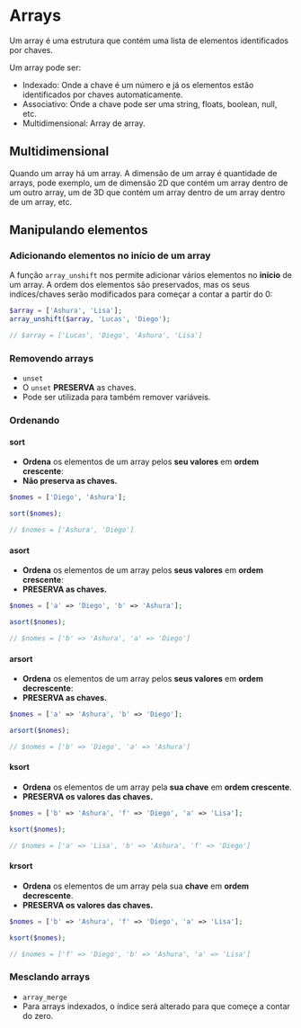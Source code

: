 # Arrays

Um array é uma estrutura que contém uma lista de elementos identificados por chaves.

Um array pode ser:

- Indexado: Onde a chave é um número e já os elementos estão identificados por chaves automaticamente.
- Associativo: Onde a chave pode ser uma string, floats, boolean, null, etc.
- Multidimensional: Array de array.

## Multidimensional

Quando um array há um array. A dimensão de um array é quantidade de arrays, pode exemplo, um de dimensão 2D que contém um array dentro de um outro array, um de 3D que contém um array dentro de um array dentro de um array, etc.

## Manipulando elementos

### Adicionando elementos no início de um array

A função `array_unshift` nos permite adicionar vários elementos no **início** de um array. A ordem dos elementos são preservados, mas os seus indíces/chaves serão modificados para começar a contar a partir do 0:

```php
$array = ['Ashura', 'Lisa'];
array_unshift($array, 'Lucas', 'Diego');

// $array = ['Lucas', 'Diego', 'Ashura', 'Lisa']
```

### Removendo arrays

- `unset`
- O `unset` **PRESERVA** as chaves.
- Pode ser utilizada para também remover variáveis.

### Ordenando

#### sort

- **Ordena** os elementos de um array pelos **seu valores** em **ordem crescente**:
- **Não preserva as chaves.**

```php
$nomes = ['Diego', 'Ashura'];

sort($nomes);

// $nomes = ['Ashura', 'Diego']
```

#### asort

- **Ordena** os elementos de um array pelos **seus valores** em **ordem crescente**:
- **PRESERVA as chaves.**

```php
$nomes = ['a' => 'Diego', 'b' => 'Ashura'];

asort($nomes);

// $nomes = ['b' => 'Ashura', 'a' => 'Diego']
```

#### arsort

- **Ordena** os elementos de um array pelos **seus valores** em **ordem decrescente**:
- **PRESERVA as chaves.**

```php
$nomes = ['a' => 'Ashura', 'b' => 'Diego'];

arsort($nomes);

// $nomes = ['b' => 'Diego', 'a' => 'Ashura']
```

#### ksort

- **Ordena** os elementos de um array pela **sua chave** em **ordem crescente**.
- **PRESERVA os valores das chaves.**

```php
$nomes = ['b' => 'Ashura', 'f' => 'Diego', 'a' => 'Lisa'];

ksort($nomes);

// $nomes = ['a' => 'Lisa', 'b' => 'Ashura', 'f' => 'Diego']
```

#### krsort

- **Ordena** os elementos de um array pela sua **chave** em **ordem decrescente**.
- **PRESERVA os valores das chaves.**

```php
$nomes = ['b' => 'Ashura', 'f' => 'Diego', 'a' => 'Lisa'];

ksort($nomes);

// $nomes = ['f' => 'Diego', 'b' => 'Ashura', 'a' => 'Lisa']
```

### Mesclando arrays

- `array_merge`
- Para arrays indexados, o índice será alterado para que começe a contar do zero.